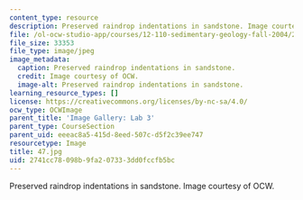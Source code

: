 ```yaml
---
content_type: resource
description: Preserved raindrop indentations in sandstone. Image courtesy of OCW.
file: /ol-ocw-studio-app/courses/12-110-sedimentary-geology-fall-2004/2741cc78098b9fa207333dd0fccfb5bc_47.jpg
file_size: 33353
file_type: image/jpeg
image_metadata:
  caption: Preserved raindrop indentations in sandstone.
  credit: Image courtesy of OCW.
  image-alt: Preserved raindrop indentations in sandstone.
learning_resource_types: []
license: https://creativecommons.org/licenses/by-nc-sa/4.0/
ocw_type: OCWImage
parent_title: 'Image Gallery: Lab 3'
parent_type: CourseSection
parent_uid: eeeac8a5-415d-8eed-507c-d5f2c39ee747
resourcetype: Image
title: 47.jpg
uid: 2741cc78-098b-9fa2-0733-3dd0fccfb5bc
---
```

Preserved raindrop indentations in sandstone. Image courtesy of OCW.